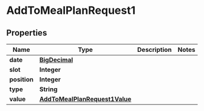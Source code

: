 

# AddToMealPlanRequest1

## Properties

Name | Type | Description | Notes
------------ | ------------- | ------------- | -------------
**date** | [**BigDecimal**](BigDecimal.md) |  | 
**slot** | **Integer** |  | 
**position** | **Integer** |  | 
**type** | **String** |  | 
**value** | [**AddToMealPlanRequest1Value**](AddToMealPlanRequest1Value.md) |  | 




